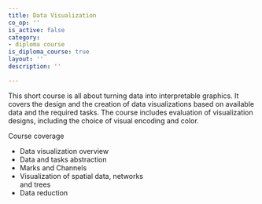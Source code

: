```yaml
---
title: Data Visualization
co_op: ''
is_active: false
category:
- diploma course
is_diploma_course: true
layout: ''
description: ''

---
```

This short course is all about turning data into interpretable graphics. It covers the design and the creation of data visualizations based on available data and the required tasks. The course includes evaluation of visualization designs, including the choice of visual encoding and color.

Course coverage

* Data visualization overview
* Data and tasks abstraction
* Marks and Channels
* Visualization of spatial data, networks  
  and trees
* Data reduction